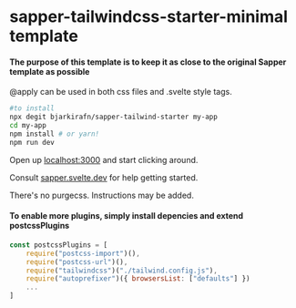 # sapper-tailwindcss-starter-minimal template
#### The purpose of this template is to keep it as close to the original Sapper template as possible

@apply can be used in both css files and .svelte style tags.


```bash
#to install
npx degit bjarkirafn/sapper-tailwind-starter my-app
cd my-app
npm install # or yarn!
npm run dev
```

Open up [localhost:3000](http://localhost:3000) and start clicking around.

Consult [sapper.svelte.dev](https://sapper.svelte.dev) for help getting started.


There's no purgecss. Instructions may be added.

#### To enable more plugins, simply install depencies and extend postcssPlugins
```javascript
const postcssPlugins = [
    require("postcss-import")(),
    require("postcss-url")(),
    require("tailwindcss")("./tailwind.config.js"),
    require("autoprefixer")({ browsersList: ["defaults"] })
    ...
]
```
